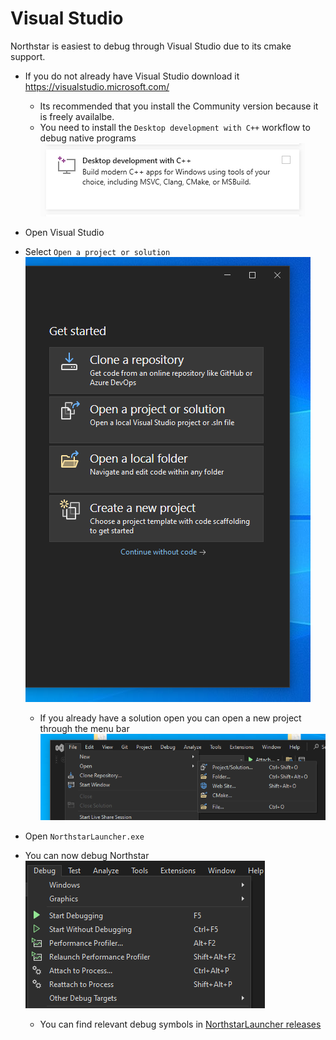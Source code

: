 # Visual Studio

Northstar is easiest to debug through Visual Studio due to its cmake support.


* If you do not already have Visual Studio download it https://visualstudio.microsoft.com/
  * Its recommended that you install the Community version because it is freely availalbe.
  * You need to install the `Desktop development with C++` workflow to debug native programs    
![](../../images/debugger-visualstudio-installer-workloads-cpp.png)

* Open Visual Studio
* Select `Open a project or solution`    
![](../../images/debugger-visualstudio-launcher.png)
  * If you already have a solution open you can open a new project through the menu bar    
![](../../images/debugger-visualstudio-menu-solution.png)
* Open `NorthstarLauncher.exe`
* You can now debug Northstar    
![](../../images/debugger-visualstudio-debug-menubar.png)
  * You can find relevant debug symbols in [NorthstarLauncher releases](https://github.com/R2Northstar/NorthstarLauncher/releases)